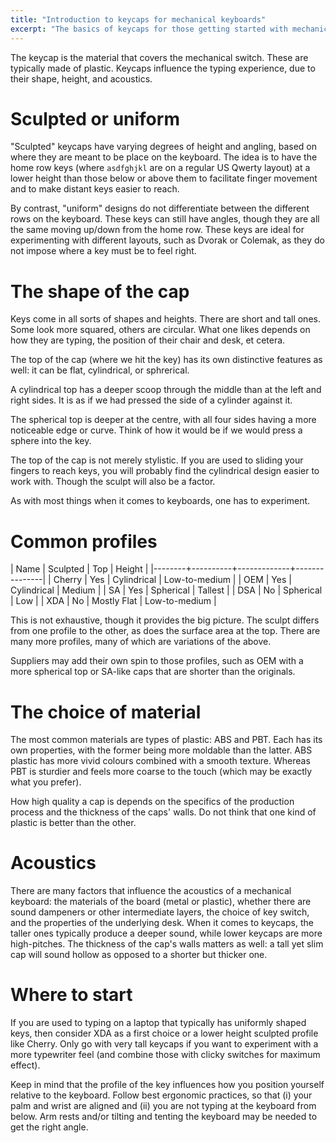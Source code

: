```yaml
---
title: "Introduction to keycaps for mechanical keyboards"
excerpt: "The basics of keycaps for those getting started with mechanical keyboards."
---
```


The keycap is the material that covers the mechanical switch. These
are typically made of plastic. Keycaps influence the typing
experience, due to their shape, height, and acoustics.

# Sculpted or uniform

"Sculpted" keycaps have varying degrees of height and angling, based
on where they are meant to be place on the keyboard. The idea is to
have the home row keys (where `asdfghjkl` are on a regular US Qwerty
layout) at a lower height than those below or above them to facilitate
finger movement and to make distant keys easier to reach.

By contrast, "uniform" designs do not differentiate between the
different rows on the keyboard. These keys can still have angles,
though they are all the same moving up/down from the home row. These
keys are ideal for experimenting with different layouts, such as
Dvorak or Colemak, as they do not impose where a key must be to feel
right.

# The shape of the cap

Keys come in all sorts of shapes and heights. There are short and tall
ones. Some look more squared, others are circular. What one likes
depends on how they are typing, the position of their chair and desk,
et cetera.

The top of the cap (where we hit the key) has its own distinctive
features as well: it can be flat, cylindrical, or sphrerical.

A cylindrical top has a deeper scoop through the middle than at the
left and right sides. It is as if we had pressed the side of a cylinder
against it.

The spherical top is deeper at the centre, with all four sides having
a more noticeable edge or curve. Think of how it would be if we would
press a sphere into the key.

The top of the cap is not merely stylistic. If you are used to sliding
your fingers to reach keys, you will probably find the cylindrical
design easier to work with. Though the sculpt will also be a factor.

As with most things when it comes to keyboards, one has to experiment.

# Common profiles

| Name   | Sculpted | Top         | Height        |
|--------+----------+-------------+---------------|
| Cherry | Yes      | Cylindrical | Low-to-medium |
| OEM    | Yes      | Cylindrical | Medium        |
| SA     | Yes      | Spherical   | Tallest       |
| DSA    | No       | Spherical   | Low           |
| XDA    | No       | Mostly Flat | Low-to-medium |

This is not exhaustive, though it provides the big picture. The sculpt
differs from one profile to the other, as does the surface area at the
top. There are many more profiles, many of which are variations of the
above.

Suppliers may add their own spin to those profiles, such as OEM with a
more spherical top or SA-like caps that are shorter than the originals.

# The choice of material

The most common materials are types of plastic: ABS and PBT. Each has
its own properties, with the former being more moldable than the
latter. ABS plastic has more vivid colours combined with a smooth
texture. Whereas PBT is sturdier and feels more coarse to the touch
(which may be exactly what you prefer).

How high quality a cap is depends on the specifics of the production
process and the thickness of the caps' walls. Do not think that one
kind of plastic is better than the other.

# Acoustics

There are many factors that influence the acoustics of a mechanical
keyboard: the materials of the board (metal or plastic), whether there
are sound dampeners or other intermediate layers, the choice of key
switch, and the properties of the underlying desk. When it comes to
keycaps, the taller ones typically produce a deeper sound, while lower
keycaps are more high-pitches. The thickness of the cap's walls
matters as well: a tall yet slim cap will sound hollow as opposed to a
shorter but thicker one.

# Where to start

If you are used to typing on a laptop that typically has uniformly
shaped keys, then consider XDA as a first choice or a lower height
sculpted profile like Cherry. Only go with very tall keycaps if you
want to experiment with a more typewriter feel (and combine those with
clicky switches for maximum effect).

Keep in mind that the profile of the key influences how you position
yourself relative to the keyboard. Follow best ergonomic practices, so
that (i) your palm and wrist are aligned and (ii) you are not typing
at the keyboard from below. Arm rests and/or tilting and tenting the
keyboard may be needed to get the right angle.

